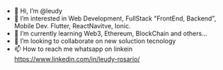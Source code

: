 - 👋 Hi, I’m @leudy
- 👀 I’m interested in Web Development, FullStack "FrontEnd, Backend", Mobile Dev. Flutter, ReactNavitve, Ionic.
- 🌱 I’m currently learning Web3, Ethereum, BlockChain and others...
- 💞️ I’m looking to collaborate on new soluction tecnology
- 📫 How to reach me whatsapp on linkein https://www.linkedin.com/in/leudy-rosario/

<!---
leudy/leudy is a ✨ special ✨ repository because its `README.md` (this file) appears on your GitHub profile.
You can click the Preview link to take a look at your changes.
--->
